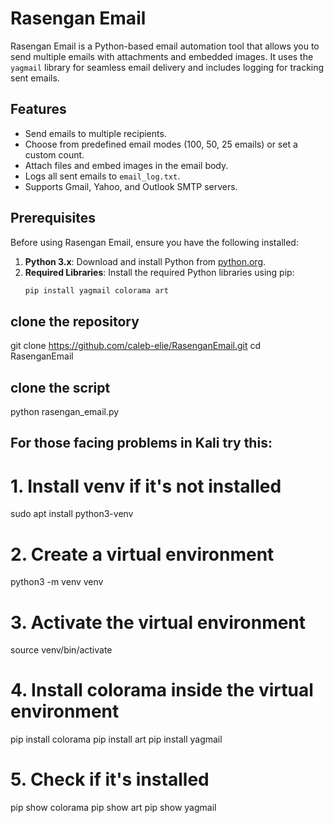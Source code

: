 # Rasengan Email

Rasengan Email is a Python-based email automation tool that allows you to send multiple emails with attachments and embedded images. It uses the `yagmail` library for seamless email delivery and includes logging for tracking sent emails.


## Features

- Send emails to multiple recipients.
- Choose from predefined email modes (100, 50, 25 emails) or set a custom count.
- Attach files and embed images in the email body.
- Logs all sent emails to `email_log.txt`.
- Supports Gmail, Yahoo, and Outlook SMTP servers.

## Prerequisites

Before using Rasengan Email, ensure you have the following installed:

1. **Python 3.x**: Download and install Python from [python.org](https://www.python.org/).
2. **Required Libraries**: Install the required Python libraries using pip:
   ```bash
   pip install yagmail colorama art

## clone the repository
git clone https://github.com/caleb-elie/RasenganEmail.git
cd RasenganEmail

## clone the script
python rasengan_email.py

## For those facing problems in Kali try this:
# 1. Install venv if it's not installed
sudo apt install python3-venv  

# 2. Create a virtual environment
python3 -m venv venv  

# 3. Activate the virtual environment
source venv/bin/activate  

# 4. Install colorama inside the virtual environment
pip install colorama
pip install art
pip install yagmail

# 5. Check if it's installed
pip show colorama 
pip show art
pip show yagmail

